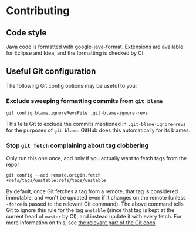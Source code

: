 # Contributing

## Code style
Java code is formatted with [google-java-format]. Extensions are available for Eclipse and Idea, and the formatting
is checked by CI.

## Useful Git configuration
The following Git config options may be useful to you:

### Exclude sweeping formatting commits from `git blame`
```shell
git config blame.ignoreRevsFile .git-blame-ignore-revs
```
This tells Git to exclude the commits mentioned in `.git-blame-ignore-revs` for the purposes of `git blame`.
GitHub does this automatically for its blames.

### Stop `git fetch` complaining about tag clobbering
Only run this one once, and only if you actually want to fetch tags from the repo!
```shell
git config --add remote.origin.fetch +refs/tags/unstable:refs/tags/unstable
```
By default, once Git fetches a tag from a remote, that tag is considered immutable, and won't be updated even if
it changes on the remote (unless `--force` is passed to the relevant Git command). The above command tells Git to
ignore this rule for the tag `unstable` (since that tag is kept at the current head of `master` by CI), and instead
update it with every fetch. For more information on this, see [the relevant part of the Git docs][git-fetch-refspec]

[git-fetch-refspec]: https://git-scm.com/docs/git-fetch#CRTB
[google-java-format]: https://github.com/google/google-java-format